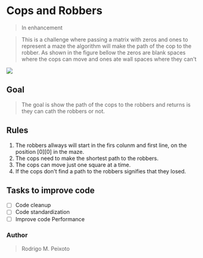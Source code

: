 # Cops and Robbers

> In enhancement

> This is a challenge where passing a matrix with zeros and ones to represent a maze the algorithm will make the path of the cop to the robber. As shown in the figure bellow the zeros are blank spaces where the cops can move and ones ate wall spaces where they can't

<img src=https://www.urionlinejudge.com.br/gallery/images/contests/policia.jpg style=border-radius:5% />

## Goal
> The goal is show the path of the cops to the robbers and returns is they can cath the robbers or not.

## Rules
1. The robbers allways will start in the firs colunm and first line, on the position [0][0] in the maze.
2. The cops need to make the shortest path to the robbers.
3. The cops can move just one square at a time.
4. If the cops don't find a path to the robbers signifies that they losed.

## Tasks to improve code
- [ ] Code cleanup
- [ ] Code standardization
- [ ] Improve code Performance 

### Author
> Rodrigo M. Peixoto